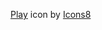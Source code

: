 <a target="_blank" href="https://icons8.com/icon/GwYlS5m5Goz6/play">Play</a> icon by <a target="_blank" href="https://icons8.com">Icons8</a>
